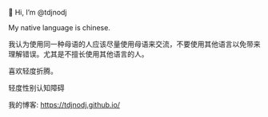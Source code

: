 👋 Hi, I’m @tdjnodj

My native language is chinese.

我认为使用同一种母语的人应该尽量使用母语来交流，不要使用其他语言以免带来理解错误。尤其是不擅长使用其他语言的人。

喜欢轻度折腾。

轻度性别认知障碍

我的博客: https://tdjnodj.github.io/
